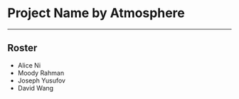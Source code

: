 # Project Name by Atmosphere

---

## Roster
* Alice Ni
* Moody Rahman
* Joseph Yusufov
* David Wang